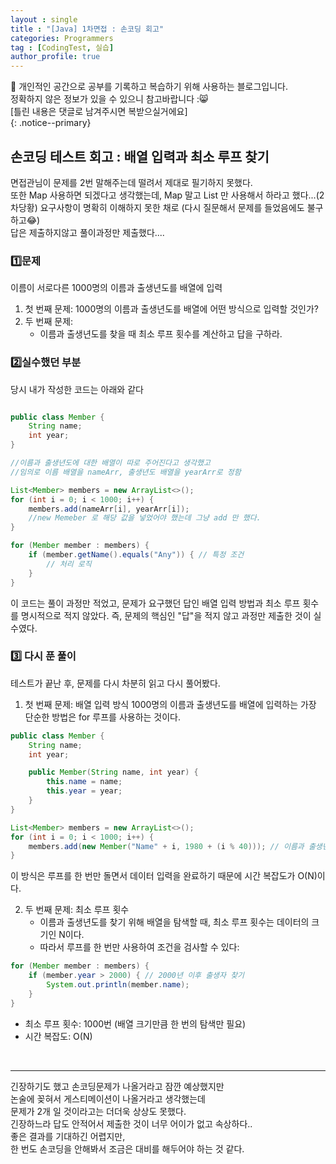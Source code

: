 ```yaml
---
layout : single
title : "[Java] 1차면접 : 손코딩 회고"
categories: Programmers
tag : [CodingTest, 실습]
author_profile: true
---
```


📌 개인적인 공간으로 공부를 기록하고 복습하기 위해 사용하는 블로그입니다. <br>
정확하지 않은 정보가 있을 수 있으니 참고바랍니다 :😸 <br>
[틀린 내용은 댓글로 남겨주시면 복받으실거에요]  
{: .notice--primary}



## 손코딩 테스트 회고 : 배열 입력과 최소 루프 찾기

면접관님이 문제를 2번 말해주는데 떨려서 제대로 필기하지 못했다. <br>
또한 Map 사용하면 되겠다고 생각했는데, Map 말고 List 만 사용해서 하라고 했다...(2차당황)
요구사항이 명확히 이해하지 못한 채로 (다시 질문해서 문제를 들었음에도 불구하고😂)<br>
답은 제출하지않고 풀이과정만 제출했다....


### 1️⃣문제
이름이 서로다른 1000명의 이름과 출생년도를 배열에 입력

1. 첫 번째 문제: 1000명의 이름과 출생년도를 배열에 어떤 방식으로 입력할 것인가?
2. 두 번째 문제:
    - 이름과 출생년도를 찾을 때 최소 루프 횟수를 계산하고 답을 구하라.


### 2️⃣실수했던 부분
당시 내가 작성한 코드는 아래와 같다

```java

public class Member {
    String name;
    int year;
}

//이름과 출생년도에 대한 배열이 따로 주어진다고 생각했고
//임의로 이름 배열을 nameArr, 출생년도 배열을 yearArr로 정함

List<Member> members = new ArrayList<>();
for (int i = 0; i < 1000; i++) {
    members.add(nameArr[i], yearArr[i]); 
    //new Memeber 로 해당 값을 넣었어야 했는데 그냥 add 만 했다.
}

for (Member member : members) {
    if (member.getName().equals("Any")) { // 특정 조건
        // 처리 로직
    }
}
```

이 코드는 풀이 과정만 적었고, 문제가 요구했던 답인 배열 입력 방법과 최소 루프 횟수를 명시적으로 적지 않았다.
즉, 문제의 핵심인 "답"을 적지 않고 과정만 제출한 것이 실수였다.

### 3️⃣ 다시 푼 풀이

테스트가 끝난 후, 문제를 다시 차분히 읽고 다시 풀어봤다.

1. 첫 번째 문제: 배열 입력 방식
    1000명의 이름과 출생년도를 배열에 입력하는 가장 단순한 방법은 for 루프를 사용하는 것이다.

```java
public class Member {
    String name;
    int year;

    public Member(String name, int year) {
        this.name = name;
        this.year = year;
    }
}

List<Member> members = new ArrayList<>();
for (int i = 0; i < 1000; i++) {
    members.add(new Member("Name" + i, 1980 + (i % 40))); // 이름과 출생년도 생성
}
```
이 방식은 루프를 한 번만 돌면서 데이터 입력을 완료하기 때문에 시간 복잡도가 O(N)이다.


2. 두 번째 문제: 최소 루프 횟수
    - 이름과 출생년도를 찾기 위해 배열을 탐색할 때, 최소 루프 횟수는 데이터의 크기인 N이다.
    - 따라서 루프를 한 번만 사용하여 조건을 검사할 수 있다:

```java
for (Member member : members) {
    if (member.year > 2000) { // 2000년 이후 출생자 찾기
        System.out.println(member.name);
    }
}
```
- 최소 루프 횟수: 1000번 (배열 크기만큼 한 번의 탐색만 필요)
- 시간 복잡도: O(N)

<br>

---

긴장하기도 했고 손코딩문제가 나올거라고 잠깐 예상했지만 <br> 논술에 꽂혀서 게스티메이션이 나올거라고 생각했는데 <br> 문제가 2개 일 것이라고는 더더욱 상상도 못했다. <br> 긴장하느라 답도 안적어서 제출한 것이 너무 어이가 없고 속상하다..<br>
좋은 결과를 기대하긴 어렵지만, <br> 한 번도 손코딩을 안해봐서 조금은 대비를 해두어야 하는 것 같다.


<br>
<br>
<br>
<br>
<br>